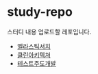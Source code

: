 # study-repo
스터디 내용 업로드할 레포입니다.

- [엘라스틱서치](https://github.com/inpernal/study-repo/tree/main/ElasticSearch)
- [클린아키텍쳐](https://github.com/inpernal/study-repo/tree/main/%ED%81%B4%EB%A6%B0%EC%95%84%ED%82%A4%ED%85%8D%EC%B3%90)
- [테스트주도개발](https://github.com/inpernal/study-repo/tree/main/%ED%85%8C%EC%8A%A4%ED%8A%B8%20%EC%A3%BC%EB%8F%84%20%EA%B0%9C%EB%B0%9C)
